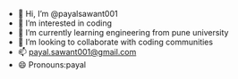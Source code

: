 - 👋 Hi, I’m @payalsawant001
- 👀 I’m interested in coding
- 🌱 I’m currently learning engineering from pune university
- 💞️ I’m looking to collaborate with coding communities
- 📫 payal.sawant001@gmail.com
- 😄 Pronouns:payal


<!---
payalsawant001/payalsawant001 is a ✨ special ✨ repository because its `README.md` (this file) appears on your GitHub profile.
You can click the Preview link to take a look at your changes.
--->
